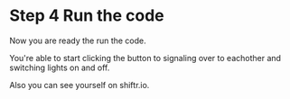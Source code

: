 # Step 4 Run the code

Now you are ready the run the code.

You're able to start clicking the button to signaling over to eachother and switching lights on and off. 

Also you can see yourself on shiftr.io.

